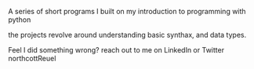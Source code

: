 A series of short programs I built
on my introduction to programming with python

the projects revolve around understanding basic synthax, and data types.

Feel I did something wrong?
reach out to me on LinkedIn or Twitter
northcottReuel
